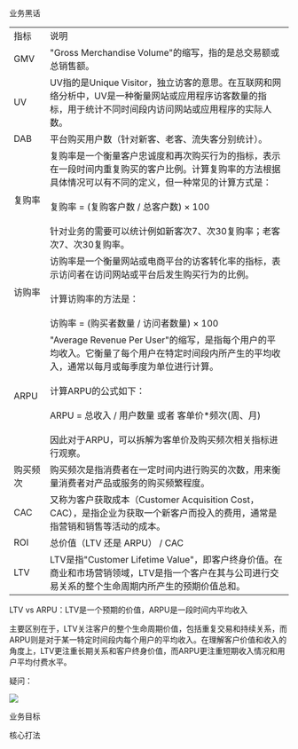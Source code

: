 业务黑话

|   |   |
|---|---|
|指标|说明|
|GMV|"Gross Merchandise Volume"的缩写，指的是总交易额或总销售额。|
|UV|UV指的是Unique Visitor，独立访客的意思。在互联网和网络分析中，UV是一种衡量网站或应用程序访客数量的指标，用于统计不同时间段内访问网站或应用程序的实际人数。|
|DAB|平台购买用户数（针对新客、老客、流失客分别统计）。|
|复购率|复购率是一个衡量客户忠诚度和再次购买行为的指标，表示在一段时间内重复购买的客户比例。计算复购率的方法根据具体情况可以有不同的定义，但一种常见的计算方式是：<br><br>复购率 = (复购客户数 / 总客户数) × 100<br><br>针对业务的需要可以统计例如新客次7、次30复购率；老客次7、次30复购率。|
|访购率|访购率是一个衡量网站或电商平台的访客转化率的指标，表示访问者在访问网站或平台后发生购买行为的比例。<br><br>计算访购率的方法是：<br><br>访购率 = (购买者数量 / 访问者数量) × 100|
|ARPU|"Average Revenue Per User"的缩写，是指每个用户的平均收入。它衡量了每个用户在特定时间段内所产生的平均收入，通常以每月或每季度为单位进行计算。<br><br>计算ARPU的公式如下：<br><br>ARPU = 总收入 / 用户数量 或者 客单价*频次(周、月)<br><br>因此对于ARPU，可以拆解为客单价及购买频次相关指标进行观察。|
|购买频次|购买频次是指消费者在一定时间内进行购买的次数，用来衡量消费者对产品或服务的购买频繁程度。|
|CAC|又称为客户获取成本（Customer Acquisition Cost，CAC），是指企业为获取一个新客户而投入的费用，通常是指营销和销售等活动的成本。|
|ROI|总价值（LTV 还是 ARPU） / CAC|
|LTV|LTV是指"Customer Lifetime Value"，即客户终身价值。在商业和市场营销领域，LTV是指一个客户在其与公司进行交易关系的整个生命周期内所产生的预期价值总和。|

LTV vs ARPU：LTV是一个预期的价值，ARPU是一段时间内平均收入

主要区别在于，LTV关注客户的整个生命周期价值，包括重复交易和持续关系，而ARPU则是对于某一特定时间段内每个用户的平均收入。在理解客户价值和收入的角度上，LTV更注重长期关系和客户终身价值，而ARPU更注重短期收入情况和用户平均付费水平。

疑问：

![](https://xhs-doc.xhscdn.com/1040025030vilm227300f3emtpk?imageView2/2/w/1600)

业务目标

核心打法